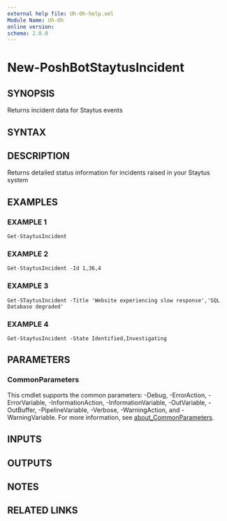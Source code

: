 ```yaml
---
external help file: Uh-Oh-help.xml
Module Name: Uh-Oh
online version:
schema: 2.0.0
---
```


# New-PoshBotStaytusIncident

## SYNOPSIS
Returns incident data for Staytus events

## SYNTAX

## DESCRIPTION
Returns detailed status information for incidents raised in your Staytus system

## EXAMPLES

### EXAMPLE 1
```
Get-StaytusIncident
```

### EXAMPLE 2
```
Get-StaytusIncident -Id 1,36,4
```

### EXAMPLE 3
```
Get-STaytusIncident -Title 'Website experiencing slow response','SQL Database degraded'
```

### EXAMPLE 4
```
Get-StaytusIncident -State Identified,Investigating
```

## PARAMETERS

### CommonParameters
This cmdlet supports the common parameters: -Debug, -ErrorAction, -ErrorVariable, -InformationAction, -InformationVariable, -OutVariable, -OutBuffer, -PipelineVariable, -Verbose, -WarningAction, and -WarningVariable. For more information, see [about_CommonParameters](http://go.microsoft.com/fwlink/?LinkID=113216).

## INPUTS

## OUTPUTS

## NOTES

## RELATED LINKS
